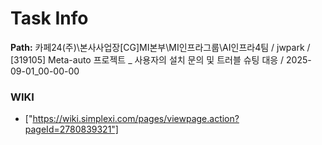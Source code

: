 # Task Info

**Path:** 카페24(주)\본사사업장\[CG]MI본부\MI인프라그룹\AI인프라4팀 / jwpark / [319105] Meta-auto 프로젝트 _ 사용자의 설치 문의 및 트러블 슈팅 대응 / 2025-09-01_00-00-00

### WIKI
- ["https://wiki.simplexi.com/pages/viewpage.action?pageId=2780839321"]

